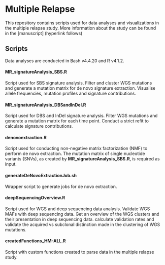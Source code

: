 # Multiple Relapse

This repository contains scripts used for data analyses and visualizations in the multiple relapse study. More information about the study can be found in the [manuscript] (hyperlink follows)

## Scripts

Data analyses are conducted in Bash v4.4.20 and R v4.1.2.

#### MR_signatureAnalysis_SBS.R

Script used for SBS signature analysis. Filter and cluster WGS mutations and generate a mutation matrix for de novo signature extraction. Visualise allele frequencies, mutation profiles and signature contributions.

#### MR_signatureAnalysis_DBSandInDel.R 

Script used for DBS and InDel signature analysis. Filter WGS mutations and generate a mutation matrix for each time point. Conduct a strict refit to calculate signature contributions.

#### denovoextraction.R

Script used for conducting non-negative matrix factorization (NMF) to perform de novo extraction. The mutation matrix of single nucleotide variants (SNVs), as created by **MR_signatureAnalysis_SBS.R**, is required as input.

#### generateDeNovoExtractionJob.sh

Wrapper script to generate jobs for de novo extraction.

#### deepSequencingOverview.R

Script used for WGS and deep sequencing data analysis. Validate WGS MAFs with deep sequencing data. Get an overview of the WGS clusters and their presentation in deep sequencing data. calculate validation rates and validate the acquired vs subclonal distinction made in the clustering of WGS mutations.

#### createdFunctions_HM-ALL.R

Script with custom functions created to parse data in the multiple relapse study.
